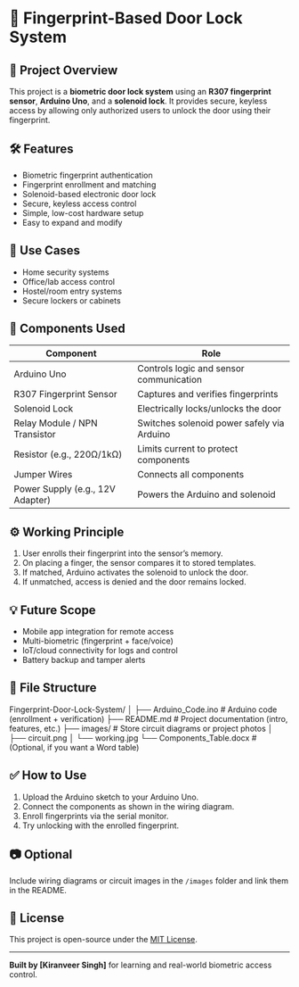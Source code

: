# 🔐 Fingerprint-Based Door Lock System

## 📌 Project Overview
This project is a **biometric door lock system** using an **R307 fingerprint sensor**, **Arduino Uno**, and a **solenoid lock**. It provides secure, keyless access by allowing only authorized users to unlock the door using their fingerprint.

## 🛠️ Features
- Biometric fingerprint authentication
- Fingerprint enrollment and matching
- Solenoid-based electronic door lock
- Secure, keyless access control
- Simple, low-cost hardware setup
- Easy to expand and modify

## 🎯 Use Cases
- Home security systems
- Office/lab access control
- Hostel/room entry systems
- Secure lockers or cabinets

## 🧩 Components Used

| Component                        | Role                                                             |
|----------------------------------|------------------------------------------------------------------|
| Arduino Uno                      | Controls logic and sensor communication                          |
| R307 Fingerprint Sensor          | Captures and verifies fingerprints                               |
| Solenoid Lock                    | Electrically locks/unlocks the door                              |
| Relay Module / NPN Transistor    | Switches solenoid power safely via Arduino                       |
| Resistor (e.g., 220Ω/1kΩ)        | Limits current to protect components                             |
| Jumper Wires                     | Connects all components                                          |
| Power Supply (e.g., 12V Adapter) | Powers the Arduino and solenoid                                  |

## ⚙️ Working Principle
1. User enrolls their fingerprint into the sensor’s memory.
2. On placing a finger, the sensor compares it to stored templates.
3. If matched, Arduino activates the solenoid to unlock the door.
4. If unmatched, access is denied and the door remains locked.

## 💡 Future Scope
- Mobile app integration for remote access
- Multi-biometric (fingerprint + face/voice)
- IoT/cloud connectivity for logs and control
- Battery backup and tamper alerts

## 📁 File Structure
Fingerprint-Door-Lock-System/
│
├── Arduino_Code.ino        # Arduino code (enrollment + verification)
├── README.md               # Project documentation (intro, features, etc.)
├── images/                 # Store circuit diagrams or project photos
│   ├── circuit.png
│   └── working.jpg
└── Components_Table.docx   # (Optional, if you want a Word table)



## ✅ How to Use
1. Upload the Arduino sketch to your Arduino Uno.
2. Connect the components as shown in the wiring diagram.
3. Enroll fingerprints via the serial monitor.
4. Try unlocking with the enrolled fingerprint.

## 📷 Optional
Include wiring diagrams or circuit images in the `/images` folder and link them in the README.

## 📄 License
This project is open-source under the [MIT License](LICENSE).

---

**Built by [Kiranveer Singh]** for learning and real-world biometric access control.

